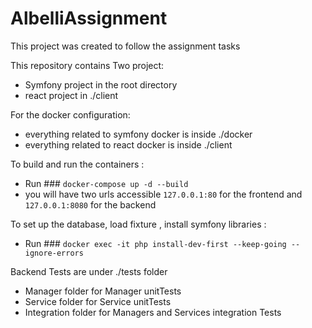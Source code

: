 # AlbelliAssignment

This project was created to follow the assignment tasks

This repository contains Two project:
- Symfony project in the root directory
- react project in ./client

For the docker configuration:
- everything related to symfony docker is inside ./docker
- everything related to react docker is inside ./client

To build and run the containers :
- Run ### `docker-compose up -d --build`
- you will have two urls accessible `127.0.0.1:80` for the frontend and `127.0.0.1:8080` for the backend

To set up the database, load fixture , install symfony libraries :
- Run ### `docker exec -it php install-dev-first --keep-going --ignore-errors`

Backend Tests are under ./tests folder
- Manager folder for Manager unitTests
- Service folder for Service unitTests
- Integration folder for Managers and Services integration Tests